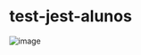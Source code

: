 # test-jest-alunos


![image](https://github.com/yasolar/test-jest-alunos/assets/46655932/f9bd2085-bdde-490d-a0d0-7dfcf4e30d4d)
